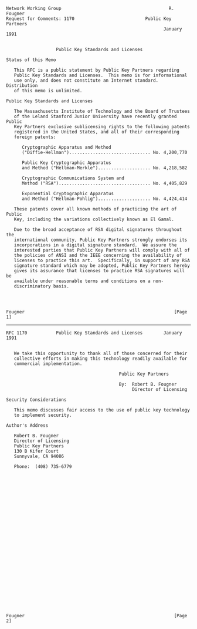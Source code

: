     Network Working Group                                         R. Fougner
    Request for Comments: 1170                           Public Key Partners
                                                                January 1991


                       Public Key Standards and Licenses

    Status of this Memo

       This RFC is a public statement by Public Key Partners regarding
       Public Key Standards and Licenses.  This memo is for informational
       use only, and does not constitute an Internet standard.  Distribution
       of this memo is unlimited.

    Public Key Standards and Licenses

       The Massachusetts Institute of Technology and the Board of Trustees
       of the Leland Stanford Junior University have recently granted Public
       Key Partners exclusive sublicensing rights to the following patents
       registered in the United States, and all of their corresponding
       foreign patents:

          Cryptographic Apparatus and Method
          ("Diffie-Hellman")............................... No. 4,200,770

          Public Key Cryptographic Apparatus
          and Method ("Hellman-Merkle").................... No. 4,218,582

          Cryptographic Communications System and
          Method ("RSA")................................... No. 4,405,829

          Exponential Cryptographic Apparatus
          and Method ("Hellman-Pohlig").................... No. 4,424,414

       These patents cover all known methods of practicing the art of Public
       Key, including the variations collectively known as El Gamal.

       Due to the broad acceptance of RSA digital signatures throughout the
       international community, Public Key Partners strongly endorses its
       incorporations in a digital signature standard.  We assure the
       interested parties that Public Key Partners will comply with all of
       the policies of ANSI and the IEEE concerning the availability of
       licenses to practice this art.  Specifically, in support of any RSA
       signature standard which may be adopted, Public Key Partners hereby
       gives its assurance that licenses to practice RSA signatures will be
       available under reasonable terms and conditions on a non-
       discriminatory basis.




    Fougner                                                         [Page 1]

------------------------------------------------------------------------

``` newpage
RFC 1170           Public Key Standards and Licenses        January 1991


   We take this opportunity to thank all of those concerned for their
   collective efforts in making this technology readily available for
   commercial implementation.

                                           Public Key Partners

                                           By:  Robert B. Fougner
                                                Director of Licensing

Security Considerations

   This memo discusses fair access to the use of public key technology
   to implement security.

Author's Address

   Robert B. Fougner
   Director of Licensing
   Public Key Partners
   130 B Kifer Court
   Sunnyvale, CA 94086

   Phone:  (408) 735-6779




























Fougner                                                         [Page 2]
```
